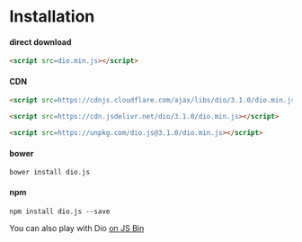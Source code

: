 # Installation

#### direct download

```html
<script src=dio.min.js></script>
```

#### CDN

```html
<script src=https://cdnjs.cloudflare.com/ajax/libs/dio/3.1.0/dio.min.js></script>
```

```html
<script src=https://cdn.jsdelivr.net/dio/3.1.0/dio.min.js></script>
```

```html
<script src=https://unpkg.com/dio.js@3.1.0/dio.min.js></script>
```

#### bower

```
bower install dio.js
```

#### npm

```
npm install dio.js --save
```

You can also play with Dio [on JS Bin](http://jsbin.com/lobavo/edit?js,output)

